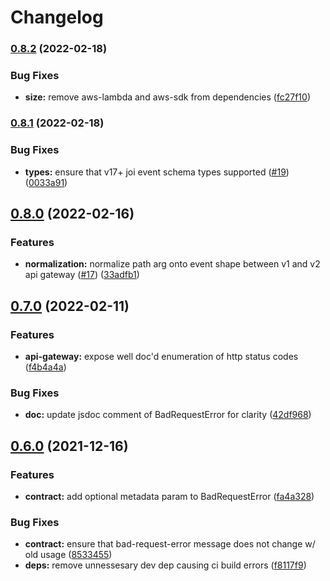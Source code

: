 # Changelog

### [0.8.2](https://www.github.com/uladkasach/simple-lambda-handlers/compare/v0.8.1...v0.8.2) (2022-02-18)


### Bug Fixes

* **size:** remove aws-lambda and aws-sdk from dependencies ([fc27f10](https://www.github.com/uladkasach/simple-lambda-handlers/commit/fc27f10909984593c7abba49ce87f20c118d17ff))

### [0.8.1](https://www.github.com/uladkasach/simple-lambda-handlers/compare/v0.8.0...v0.8.1) (2022-02-18)


### Bug Fixes

* **types:** ensure that v17+ joi event schema types supported ([#19](https://www.github.com/uladkasach/simple-lambda-handlers/issues/19)) ([0033a91](https://www.github.com/uladkasach/simple-lambda-handlers/commit/0033a91caf0cf679db954e726cda70155d11fe4b))

## [0.8.0](https://www.github.com/uladkasach/simple-lambda-handlers/compare/v0.7.0...v0.8.0) (2022-02-16)


### Features

* **normalization:** normalize path arg onto event shape between v1 and v2 api gateway ([#17](https://www.github.com/uladkasach/simple-lambda-handlers/issues/17)) ([33adfb1](https://www.github.com/uladkasach/simple-lambda-handlers/commit/33adfb1ce23b9b86d1314e89b8ca4ea5d960f57e))

## [0.7.0](https://www.github.com/uladkasach/simple-lambda-handlers/compare/v0.6.0...v0.7.0) (2022-02-11)


### Features

* **api-gateway:** expose well doc'd enumeration of http status codes ([f4b4a4a](https://www.github.com/uladkasach/simple-lambda-handlers/commit/f4b4a4a04855dfd4ca173b1ca154f5af4b600c3c))


### Bug Fixes

* **doc:** update jsdoc comment of BadRequestError for clarity ([42df968](https://www.github.com/uladkasach/simple-lambda-handlers/commit/42df96813c1e53f6e6f45cf6575c3a6a83a21acb))

## [0.6.0](https://www.github.com/uladkasach/simple-lambda-handlers/compare/v0.5.0...v0.6.0) (2021-12-16)


### Features

* **contract:** add optional metadata param to BadRequestError ([fa4a328](https://www.github.com/uladkasach/simple-lambda-handlers/commit/fa4a328ddfd5b70371d070cb1185b9b411339a89))


### Bug Fixes

* **contract:** ensure that bad-request-error message does not change w/ old usage ([8533455](https://www.github.com/uladkasach/simple-lambda-handlers/commit/85334559244b7c5db1420bfd599dc48e9e841765))
* **deps:** remove unnessesary dev dep causing ci build errors ([f8117f9](https://www.github.com/uladkasach/simple-lambda-handlers/commit/f8117f9cfcdd4c1a96d53fc5723a30a20c38b7f0))
